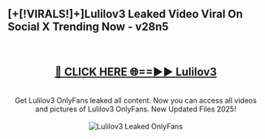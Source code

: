 <h2>[+[!VIRALS!]+]Lulilov3 Leaked Video Viral On Social X Trending Now - v28n5</h2>
<br>
<div align="center">
<h2><a href="https://libra.edu.pl?Lulilov3" rel="nofollow">🔴 CLICK HERE 🌐==►► Lulilov3</a></h2>
<br>
Get Lulilov3 OnlyFans leaked all content. Now you can access all videos and pictures of Lulilov3 OnlyFans. New Updated Files 2025!
<br>
<br>
<a href="https://libra.edu.pl?Lulilov3" rel="nofollow" data-target="animated-image.originalLink"><img src="https://i.ibb.co.com/WyWwxjT/player-gif2.gif" alt="Lulilov3 Leaked OnlyFans" style="max-width: 100%; display: inline-block;" data-target="animated-image.originalImage"></a>
</div>
<br>